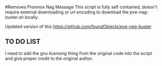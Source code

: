 #Removes Proxmox Nag Message
This script is fully self contained, doesn't require external downloading or url encoding to download the pve-nag-buster.sh locally.


Updated version of this https://github.com/foundObjects/pve-nag-buster


## TO DO LIST
I need to add the gnu licensing thing from the original code into the script and give proper credit to the original author.
